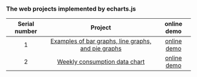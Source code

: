 
### The web projects implemented by echarts.js

| Serial number |                                            Project                                            |                                online demo                                 |
| :--: | :-------------------------------------------------------------------------------------------: | :----------------------------------------------------------------------: |
|  1   | [Examples of bar graphs, line graphs, and pie graphs](https://github.com/eveningwater/my-web-projects/tree/master/echarts/1/) | [online demo](https://www.eveningwater.com/my-web-projects/echarts/1/) |
|  2   | [Weekly consumption data chart](https://github.com/eveningwater/my-web-projects/tree/master/echarts/2/) | [online demo](https://www.eveningwater.com/my-web-projects/echarts/2/) |